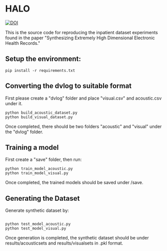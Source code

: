 # HALO
[![DOI](https://zenodo.org/badge/627704812.svg)](https://zenodo.org/badge/latestdoi/627704812)

This is the source code for reproducing the inpatient dataset experiments found in the paper "Synthesizing Extremely High Dimensional Electronic Health Records."

## Setup the environment:
```
pip install -r requirements.txt
```

## Converting the dvlog to suitable format

First please create a "dvlog" folder and place "visual.csv" and acoustic.csv under it.

```
python build_acoustic_dataset.py
python build_visual_dataset.py
```

Once completed, there should be two folders "acoustic" and "visual" under the "dvlog" folder.

## Training a model

First create a "save" folder, then run:

```
python train_model_acoustic.py
python train_model_visual.py
```

Once completed, the trained models should be saved under /save. 

## Generating the Dataset

Generate synthetic dataset by:

```

python test_model_acoustic.py
python test_model_visual.py
```

Once generation is completed, the synthetic dataset should be under results/acousticsets and results/visualsets in .pkl format. 
